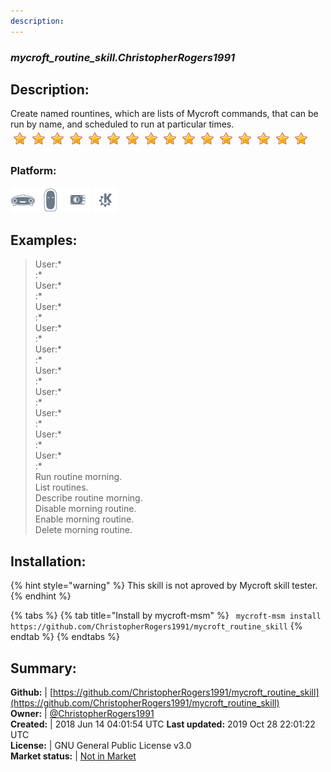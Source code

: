 ```yaml
---
description: 
---
```


### _mycroft_routine_skill.ChristopherRogers1991_  
## Description:  
Create named rountines, which are lists of Mycroft commands, that can be run by name, and scheduled to run at particular times.  
![](../.gitbook/assets/star.png)![](../.gitbook/assets/star.png)![](../.gitbook/assets/star.png)![](../.gitbook/assets/star.png)![](../.gitbook/assets/star.png)![](../.gitbook/assets/star.png)![](../.gitbook/assets/star.png)![](../.gitbook/assets/star.png)![](../.gitbook/assets/star.png)![](../.gitbook/assets/star.png)![](../.gitbook/assets/star.png)![](../.gitbook/assets/star.png)![](../.gitbook/assets/star.png)![](../.gitbook/assets/star.png)![](../.gitbook/assets/star.png)![](../.gitbook/assets/star.png)  
### Platform:  
 ![Mark I](../.gitbook/assets/mark-1-icon.png)  ![Mark II](../.gitbook/assets/mark-2-icon.png)  ![Picroft](../.gitbook/assets/picroft-icon.png)  ![plasmoid](../.gitbook/assets/kde.png)   
  
## Examples:  
> User:*  
> :*  
> User:*  
> :*  
> User:*  
> :*  
> User:*  
> :*  
> User:*  
> :*  
> User:*  
> :*  
> User:*  
> :*  
> User:*  
> :*  
> User:*  
> :*  
> User:*  
> :*  
> Run routine morning.  
> List routines.  
> Describe routine morning.  
> Disable morning routine.  
> Enable morning routine.  
> Delete morning routine.  
  
## Installation:  
{% hint style="warning" %}
This skill is not aproved by Mycroft skill tester.
{% endhint %}
    
{% tabs %}
{% tab title="Install by mycroft-msm" %}
``` mycroft-msm install https://github.com/ChristopherRogers1991/mycroft_routine_skill```
{% endtab %}
  {% endtabs %}
    
## Summary:  
**Github:** | [https://github.com/ChristopherRogers1991/mycroft_routine_skill](https://github.com/ChristopherRogers1991/mycroft_routine_skill)  
**Owner:** | [@ChristopherRogers1991](https://github.com/ChristopherRogers1991)  
**Created:** | 2018 Jun 14 04:01:54 UTC  **Last updated:** 2019 Oct 28 22:01:22 UTC  
**License:** | GNU General Public License v3.0  
**Market status:** | [Not in Market](https://market.mycroft.ai/skill/)  
